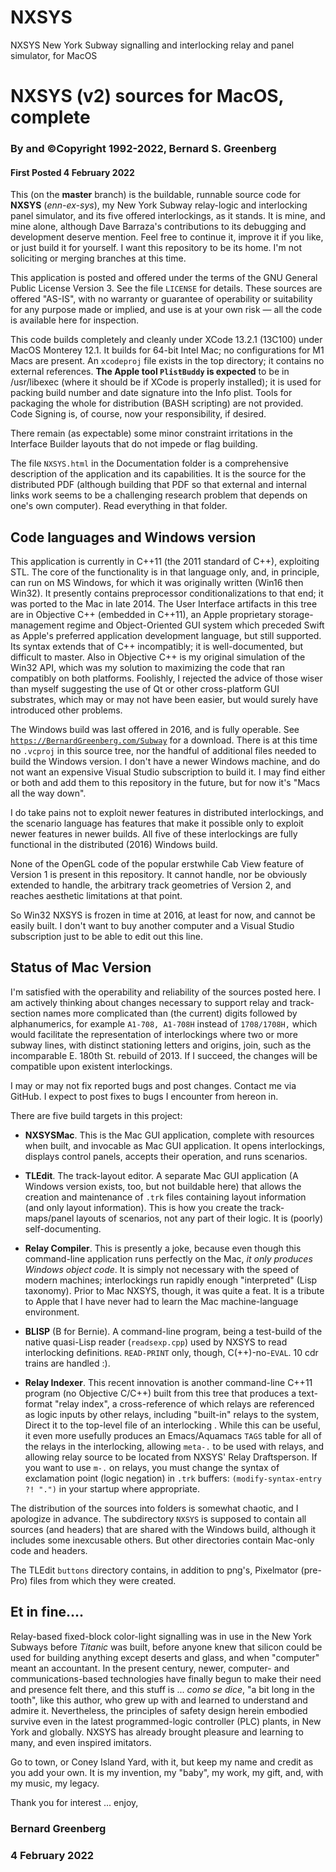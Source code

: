 # NXSYS
NXSYS New York Subway signalling and interlocking relay and panel simulator, for MacOS

#  NXSYS (v2)  sources for MacOS, complete
###  By and ©Copyright 1992-2022, Bernard S. Greenberg
#### First Posted 4 February 2022

This (on the **master** branch) is the buildable, runnable source code for **NXSYS** (*enn-ex-sys*), my New York Subway relay-logic and interlocking panel simulator, and its five offered interlockings, as it stands.  It is mine, and mine alone, although Dave Barraza's contributions to its debugging and development deserve mention.  Feel free to continue it, improve it if you like, or just build it for yourself.  I want this repository to be its home.  I'm not soliciting or merging branches at this time.

This application is posted and offered under the terms of the GNU General Public License Version 3. See the file `LICENSE` for details. These sources are offered "AS-IS", with no warranty or guarantee of operability or suitability for any purpose made or implied, and use is at your own risk — all the code is available here for inspection.

This code builds completely and cleanly under XCode 13.2.1 (13C100) under MacOS Monterey 12.1.  It builds for 64-bit Intel Mac; no configurations for M1 Macs are present. An `xcodeproj` file exists in the top directory; it contains no external references. **The Apple tool `PlistBuddy` is expected** to be in /usr/libexec (where it should be if XCode is properly installed); it is used for packing build number and date signature into the Info plist.  Tools for packaging the whole for distribution (BASH scripting) are not provided.  Code Signing is, of course, now your responsibility, if desired.

There remain (as expectable) some minor constraint irritations in the Interface  Builder layouts that do not impede or flag building.

The file `NXSYS.html` in the Documentation folder is a comprehensive description of the application and its capabilities. It is the source for the distributed PDF (although building that PDF so that external and internal links work seems to be a challenging research problem that depends on one's own computer). Read everything in that folder.

## Code languages and Windows version

This application is currently in C++11 (the 2011 standard of C++), exploiting STL.  The core of the functionality is in that language only, and, in principle, can run on MS Windows, for which it was originally written  (Win16 then Win32). It presently contains preprocessor conditionalizations to that end; it was ported to the Mac in late 2014.  The User Interface artifacts in this tree are in Objective C++ (embedded in C++11), an Apple proprietary storage-management regime and Object-Oriented GUI system which preceded Swift as Apple's preferred application development language, but still supported. Its syntax extends that of C++ incompatibly; it is well-documented, but difficult to master.  Also in Objective C++ is my original simulation of the Win32 API, which was my solution to maximizing the code that ran compatibly on both platforms.  Foolishly, I rejected the advice of those wiser than myself suggesting the use of Qt or other cross-platform GUI substrates, which may or may not have been easier, but would surely have introduced other problems.

The Windows build was last offered in 2016, and is fully operable. See [`https://BernardGreenberg.com/Subway`](https://BernardGreenberg.com/Subway) for a download.  There is at this time no `.vcproj` in this source tree, nor the handful of additional files needed to build the Windows version.  I don't have a newer Windows machine, and do not want an expensive Visual Studio subscription to build it.  I may find either or both and add them to this repository in the future, but for now it's "Macs all the way down".

I do take pains not to exploit newer features in distributed interlockings, and the scenario language has features that make it possible only to exploit newer features in newer builds.  All five of these interlockings are fully functional in the distributed (2016) Windows build. 

None of the OpenGL code of the popular erstwhile Cab View feature of Version 1 is present in this repository.  It cannot handle, nor be obviously extended to handle, the arbitrary track geometries of Version 2, and reaches aesthetic limitations at that point.

So Win32 NXSYS is frozen in time at 2016, at least for now, and cannot be easily built.  I don't want to buy another computer and a Visual Studio subscription just to be able to edit out this line.

## Status of Mac Version

I'm satisfied with the operability and reliability of the sources posted here.  I am actively thinking about changes necessary to support relay and track-section names more complicated than (the current) digits followed by alphanumerics, for example `A1-708, A1-708H` instead of `1708/1708H,` which would facilitate the representation of interlockings where two or more subway lines, with distinct stationing letters and origins, join, such as the incomparable E. 180th St. rebuild of 2013.  If I succeed, the changes will be compatible upon existent interlockings.

I may or may not fix reported bugs and post changes. Contact me via GitHub. I expect to post fixes to bugs I encounter from hereon in.

There are five build targets in this project:

- **NXSYSMac**. This is the Mac GUI application, complete with resources when built, and invocable as Mac GUI application.   It opens interlockings, displays control panels, accepts their operation, and runs scenarios.

- **TLEdit**.  The track-layout editor.  A separate Mac GUI application (A Windows version exists, too, but not buildable here) that allows the creation and maintenance of `.trk` files containing layout information (and only layout information).  This is how you create the track-maps/panel layouts of scenarios, not any part of their logic. It is (poorly) self-documenting.

- **Relay Compiler**. This is presently a joke, because even though this command-line application runs perfectly on the Mac, *it only produces Windows object code*.  It is simply not necessary with the speed of modern machines; interlockings run rapidly enough "interpreted" (Lisp taxonomy).  Prior to Mac NXSYS, though, it was quite a feat. It is a tribute to Apple that I have never had to learn the Mac machine-language environment.

- **BLISP** (B for Bernie).  A command-line program, being a test-build of the native quasi-Lisp reader (`readsexp.cpp`) used by NXSYS to read interlocking definitions.  `READ-PRINT` only, though, C(++)-no-`EVAL`. 10 cdr trains are handled :).

- **Relay Indexer**.  This recent innovation is another command-line C++11 program (no Objective C/C++) built from this tree that produces a text-format "relay index", a cross-reference of which relays are referenced as logic inputs by other relays, including "built-in" relays to the system,   Direct it to the top-level file of an interlocking .  While this can be useful, it even more usefully produces an Emacs/Aquamacs `TAGS` table for all of the relays in the interlocking, allowing `meta-.` to be used with relays, and allowing relay source to be located from NXSYS' Relay Draftsperson. If you want to use `m-.` on relays, you must change the syntax of exclamation point (logic negation) in `.trk` buffers:  `(modify-syntax-entry ?! ".")` in your startup where appropriate.

The distribution of the sources into folders is somewhat chaotic, and I apologize in advance.  The subdirectory `NXSYS` is supposed to contain all sources (and headers) that are shared with the Windows build, although it includes some inexcusable others. But other directories contain Mac-only code and headers.

The TLEdit `buttons` directory contains, in addition to png's, Pixelmator (pre-Pro) files from which they were created.


## Et in fine....

Relay-based fixed-block color-light signalling was in use in the New York Subways before *Titanic* was built, before anyone knew that silicon could be used for building anything except deserts and glass, and when "computer" meant an accountant. In the present century, newer, computer- and communications-based technologies have finally begun to make their need and presence felt there, and this stuff is ... *como se dice*, "a bit long in the tooth", like this author, who grew up with and learned to understand and admire it.  Nevertheless, the principles of safety design herein embodied survive even in the latest programmed-logic controller (PLC) plants, in New York and globally.  NXSYS has already brought pleasure and learning to many, and even inspired imitators.

Go to town, or Coney Island Yard, with it, but keep my name and credit as you add your own.  It is my invention, my "baby", my work, my gift, and, with my music, my legacy.

Thank you for interest ... enjoy,

### Bernard Greenberg
### 4 February 2022



